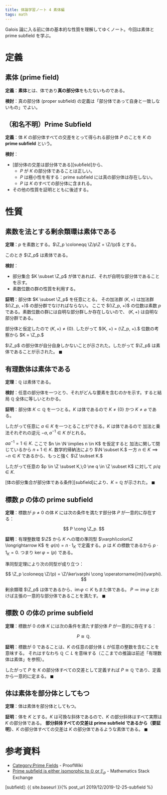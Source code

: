 ```yaml
---
title: 体論学習ノート 4 素体編
tags: math
---
```


Galois 論に入る前に体の基本的な性質を理解してゆくノート。今回は素体と prime subfield を学ぶ。

# 定義

## 素体 (prime field)

**定義**：**素体**とは、体であり**真の部分体**をもたないものである。

**検討**：真の部分体 (proper subfield) の定義は「部分体であって自身と一致しないもの」でよい。

## （和名不明）Prime Subfield

**定義**：体 $K$ の部分体すべての交差をとって得られる部分体 $P$ のことを $K$ の **prime subfield** という。

**検討**：

* [部分体の交差は部分体である][subfield]から、
  * $P$ が $K$ の部分体であることは正しい。
  * $P$ は極小性を有する：prime subfield には真の部分体は存在しない。
  * $P$ は $K$ のすべての部分体に含まれる。
* その他の性質を証明とともに後述する。

# 性質

## 素数を法とする剰余類環は素体である

**定理**：$p$ を素数とする。$\Z_p \coloneqq \Z/p\Z = \Z/(p)$ とする。

このとき $\Z_p$ は素体である。

**検討**：

* 部分集合 $K \subset \Z_p$ が体であれば、それが自明な部分体であることを示す。
* 素数位数の群の性質を利用する。

**証明**：部分体 $K \subset \Z_p$ を任意にとる。
その加法群 $(K, +)$ は加法群 $(\Z_p, +)$ の部分群でなければならない。
ここで $(\Z_p, +)$ の位数は素数 $p$ である。素数位数の群には自明な部分群しか存在しないので、
$(K, +)$ は自明な部分群である。

部分体と仮定したので $(K, +) \ne \lbrace 0 \rbrace.$
したがって $(K, +) = (\Z_p, +).$
位数の考察から $K = \Z_p.$

$\Z_p$ の部分体が自分自身しかないことが示された。したがって $\Z_p$ は素体であることが示された。
$\blacksquare$

## 有理数体は素体である

**定理**：$\mathbb{Q}$ は素体である。

**検討**：任意の部分体を一つとり、それがどんな要素を含むのかを示す。すると結局 $\mathbb Q$ 全体に等しいとわかる。

**証明**：部分体 $K \subset \mathbb Q$ を一つとる。$K$ は体であるので
$K \ne \lbrace  0 \rbrace$ かつ $K \ne \varnothing$ である。

したがって任意に $a \in K$ を一つとることができる。$K$ は体であるので
加法と乗法それぞれの逆元 $-a,\;a^{-1} \in K$ がとれる。

$a a^{-1} = 1 \in K.$ ここで $n \in \N \implies n \in K$ を仮定すると
加法に関して閉じているから $n + 1 \in K.$ 数学的帰納法により $\N \subset K.$
一方 $n \in K \implies -n \in K$ であるから、もっと強く $\Z \subset K.$

したがって任意の $p \in \Z \subset K,\;0 \ne q \in \Z \subset K$ に対して
$p/q \in K.$

[体の部分集合が部分体である条件][subfield]により、$K = \mathbb Q$ が示された。
$\blacksquare$

## 標数 $p$ の体の prime subfield

**定理**：標数が $p \ne 0$ の体 $K$ には次の条件を満たす部分体 $P$ が一意的に存在する：

$$
P \cong \Z_p.
$$

**証明**：有理整数環 $\Z$ から $K$ への環の準同型 $\varphi\colon\Z \longrightarrow K$ を
$\varphi(n) = n \cdot 1_K$ で定義する。$p$ は $K$ の標数であるから
$p \cdot 1_K = 0.$ つまり $\ker \varphi = (p)$ である。

準同型定理により次の同型が成り立つ：

$$
\Z_p \coloneqq \Z/(p) = \Z/\ker\varphi \cong \operatorname{im}(\varphi).
$$

剰余類環 $\Z_p$ は体であるから、$\operatorname{im}\varphi \subset K$ もまた体である。
$P \coloneqq \operatorname{im}\varphi$ とおけば主張の一意的な部分体であることを満たす。
$\blacksquare$

## 標数 $0$ の体の prime subfield

**定理**：標数が $0$ の体 $K$ には次の条件を満たす部分体 $P$ が一意的に存在する：

$$
P \cong \mathbb Q.
$$

**証明**：標数が $0$ であることは、$K$ の任意の部分体 $L$ が任意の整数を含むことを意味する。
それはすなわち $\mathbb Q \subset L$ を意味する（ここまでの推論は前述「有理数体は素体」を参照）。

したがって $P$ を $K$ の部分体すべての交差として定義すれば $P \cong \mathbb Q$
であり、定義から一意的に定まる。
$\blacksquare$

## 体は素体を部分体としてもつ

**定理**：体は素体を部分体としてもつ。

**証明**：体を $K$ とする。$K$ は可換な斜体であるので、$K$ の部分斜体はすべて実際は $K$ の部分体である。
**部分斜体すべての交差は prime subfield であるから（要証明）**、$K$ の部分体すべての交差は
$K$ の部分体であるような素体である。
$\blacksquare$

# 参考資料

* [Category:Prime Fields](https://proofwiki.org/wiki/Category:Prime_Fields) - ProofWiki
* [Prime subfield is either isomorphic to $\mathbb{Q}$ or $\mathbb F_p$](https://math.stackexchange.com/questions/1942821/prime-subfield-is-either-isomorphic-to-mathbbq-or-f-p) - Mathematics Stack Exchange

[subfield]: {{ site.baseurl }}{% post_url 2019/12/2019-12-25-subfield %}
